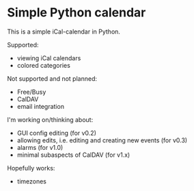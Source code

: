 Simple Python calendar
======================

This is a simple iCal-calendar in Python.

Supported:

- viewing iCal calendars
- colored categories

Not supported and not planned:

- Free/Busy
- CalDAV
- email integration

I'm working on/thinking about:

- GUI config editing (for v0.2)
- allowing edits, i.e. editing and creating new events (for v0.3)
- alarms (for v1.0)
- minimal subaspects of CalDAV (for v1.x)

Hopefully works:

- timezones
